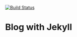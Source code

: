 [![Build Status](https://travis-ci.org/laraku/laraku.github.io.svg?branch=master)](https://travis-ci.org/laraku/laraku.github.io)

# Blog with Jekyll